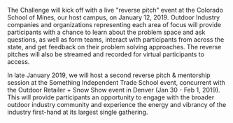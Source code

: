 The Challenge will kick off with a live "reverse pitch" event at the Colorado School of Mines, our host campus, on January 12, 2019. Outdoor Industry companies and organizations representing each area of focus will provide participants with a chance to learn about the problem space and ask questions, as well as form teams, interact with participants from across the state, and get feedback on their problem solving approaches. The reverse pitches will also be streamed and recorded for virtual participants to access.

In late January 2019, we will host a second reverse pitch & mentorship session at the Something Independent Trade School event, concurrent with the Outdoor Retailer + Snow Show event in Denver (Jan 30 - Feb 1, 2019). This will provide participants an opportunity to engage with the broader outdoor industry community and experience the energy and vibrancy of the industry first-hand at its largest single gathering.
